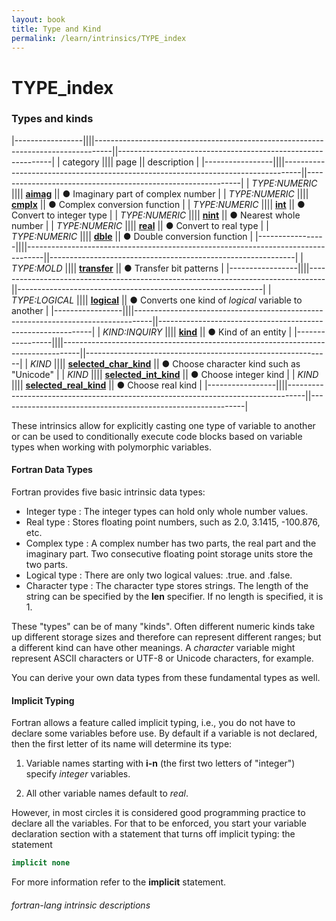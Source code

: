 ```yaml
---
layout: book
title: Type and Kind
permalink: /learn/intrinsics/TYPE_index
---
```

# TYPE_index
### Types and kinds

|-----------------||||----------------------------------------------------------------------------------||-------------------------------------------------------------|
| category        |||| page                                                                             || description                                                 |
|-----------------||||----------------------------------------------------------------------------------||-------------------------------------------------------------|
| *TYPE:NUMERIC*  |||| [__aimag__]({{site.baseurl}}/learn/intrinsics/AIMAG)                             || &#9679; Imaginary part of complex number                    |
| *TYPE:NUMERIC*  |||| [__cmplx__]({{site.baseurl}}/learn/intrinsics/CMPLX)                             || &#9679; Complex conversion function                         |
| *TYPE:NUMERIC*  |||| [__int__]({{site.baseurl}}/learn/intrinsics/INT)                                 || &#9679; Convert to integer type                             |
| *TYPE:NUMERIC*  |||| [__nint__]({{site.baseurl}}/learn/intrinsics/NINT)                               || &#9679; Nearest whole number                                |
| *TYPE:NUMERIC*  |||| [__real__]({{site.baseurl}}/learn/intrinsics/REAL)                               || &#9679; Convert to real type                                |
| *TYPE:NUMERIC*  |||| [__dble__]({{site.baseurl}}/learn/intrinsics/DBLE)                               || &#9679; Double conversion function                          |
|-----------------||||----------------------------------------------------------------------------------||-------------------------------------------------------------|
| *TYPE:MOLD*     |||| [__transfer__]({{site.baseurl}}/learn/intrinsics/TRANSFER)                       || &#9679; Transfer bit patterns                               |
|-----------------||||----------------------------------------------------------------------------------||-------------------------------------------------------------|
| *TYPE:LOGICAL*  |||| [__logical__]({{site.baseurl}}/learn/intrinsics/LOGICAL)                         || &#9679; Converts one kind of _logical_ variable to another  |
|-----------------||||----------------------------------------------------------------------------------||-------------------------------------------------------------|
| *KIND:INQUIRY*  |||| [__kind__]({{site.baseurl}}/learn/intrinsics/KIND)                               || &#9679; Kind of an entity                                   |
|-----------------||||----------------------------------------------------------------------------------||-------------------------------------------------------------|
| *KIND*          |||| [__selected\_char\_kind__]({{site.baseurl}}/learn/intrinsics/SELECTED_CHAR_KIND) || &#9679; Choose character kind such as "Unicode"             |
| *KIND*          |||| [__selected\_int\_kind__]({{site.baseurl}}/learn/intrinsics/SELECTED_INT_KIND)   || &#9679; Choose integer kind                                 |
| *KIND*          |||| [__selected\_real\_kind__]({{site.baseurl}}/learn/intrinsics/SELECTED_REAL_KIND) || &#9679; Choose real kind                                    |
|-----------------||||----------------------------------------------------------------------------------||-------------------------------------------------------------|

These intrinsics allow for explicitly casting one type of variable to
another or can be used to conditionally execute code blocks based on
variable types when working with polymorphic variables.

#### Fortran Data Types

Fortran provides five basic intrinsic data types:

  * Integer type
    : The integer types can hold only whole number values.
  * Real type
    : Stores floating point numbers, such as 2.0, 3.1415, -100.876, etc.
  * Complex type
    : A complex number has two parts,
      the real part and the imaginary part. Two consecutive floating
      point storage units store the two parts.
  * Logical type
    : There are only two logical values: .true. and .false.
  * Character type
    : The character type stores strings. The length of the string
    can be specified by the __len__ specifier. If no length is specified, it is 1.

These "types" can be of many "kinds". Often different numeric kinds
take up different storage sizes and therefore can represent
different ranges; but a different kind can have other meanings.
A _character_ variable might represent ASCII characters or UTF-8 or
Unicode characters, for example.

You can derive your own data types from these fundamental types as well.

#### Implicit Typing

Fortran allows a feature called implicit typing, i.e., you do not have
to declare some variables before use. By default if a variable is not declared,
then the first letter of its name will determine its type:

1. Variable names starting with __i-n__ (the first two letters of
   "integer") specify _integer_ variables.

2. All other variable names default to _real_.


However, in most circles it is considered good programming practice to declare all the
variables. For that to be enforced, you start your variable declaration section with 
a statement that turns off implicit typing:
the statement
```fortran
implicit none
```
For more information refer to the __implicit__ statement.

###### fortran-lang intrinsic descriptions
